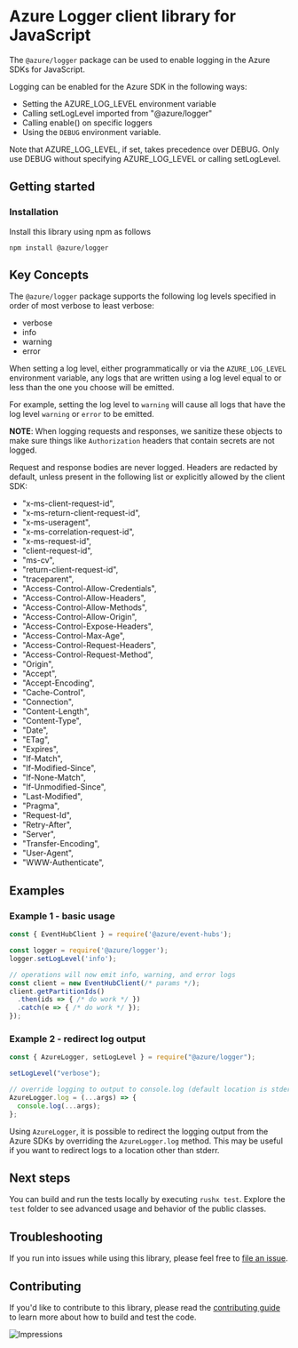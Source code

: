 # Azure Logger client library for JavaScript

The `@azure/logger` package can be used to enable logging in the Azure SDKs for JavaScript.

Logging can be enabled for the Azure SDK in the following ways:

- Setting the AZURE_LOG_LEVEL environment variable
- Calling setLogLevel imported from "@azure/logger"
- Calling enable() on specific loggers
- Using the `DEBUG` environment variable.

Note that AZURE_LOG_LEVEL, if set, takes precedence over DEBUG. Only use DEBUG without specifying AZURE_LOG_LEVEL or calling setLogLevel.

## Getting started

### Installation

Install this library using npm as follows

```
npm install @azure/logger
```

## Key Concepts

The `@azure/logger` package supports the following log levels
specified in order of most verbose to least verbose:

- verbose
- info
- warning
- error

When setting a log level, either programmatically or via the `AZURE_LOG_LEVEL` environment variable,
any logs that are written using a log level equal to or less than the one you choose
will be emitted.

For example, setting the log level to `warning` will cause all logs that have the log
level `warning` or `error` to be emitted.


**NOTE**: When logging requests and responses, we sanitize these objects to make sure things like `Authorization` headers that contain secrets are not logged. 

Request and response bodies are never logged. Headers are redacted by default, unless present in the following list or explicitly allowed by the client SDK:
- "x-ms-client-request-id",
- "x-ms-return-client-request-id",
- "x-ms-useragent",
- "x-ms-correlation-request-id",
- "x-ms-request-id",
- "client-request-id",
- "ms-cv",
- "return-client-request-id",
- "traceparent", 
- "Access-Control-Allow-Credentials",
- "Access-Control-Allow-Headers",
- "Access-Control-Allow-Methods",
- "Access-Control-Allow-Origin",
- "Access-Control-Expose-Headers",
- "Access-Control-Max-Age",
- "Access-Control-Request-Headers",
- "Access-Control-Request-Method",
- "Origin",
- "Accept",
- "Accept-Encoding",
- "Cache-Control",
- "Connection",
- "Content-Length",
- "Content-Type",
- "Date",
- "ETag",
- "Expires",
- "If-Match",
- "If-Modified-Since",
- "If-None-Match",
- "If-Unmodified-Since",
- "Last-Modified",
- "Pragma",
- "Request-Id",
- "Retry-After",
- "Server",
- "Transfer-Encoding",
- "User-Agent",
- "WWW-Authenticate",

## Examples

### Example 1 - basic usage

```js
const { EventHubClient } = require('@azure/event-hubs');

const logger = require('@azure/logger');
logger.setLogLevel('info');

// operations will now emit info, warning, and error logs
const client = new EventHubClient(/* params */);
client.getPartitionIds()
  .then(ids => { /* do work */ })
  .catch(e => { /* do work */ });
});
```

### Example 2 - redirect log output

```js
const { AzureLogger, setLogLevel } = require("@azure/logger");

setLogLevel("verbose");

// override logging to output to console.log (default location is stderr)
AzureLogger.log = (...args) => {
  console.log(...args);
};
```

Using `AzureLogger`, it is possible to redirect the logging output from the Azure SDKs by
overriding the `AzureLogger.log` method. This may be useful if you want to redirect logs to
a location other than stderr.

## Next steps

You can build and run the tests locally by executing `rushx test`. Explore the `test` folder to see advanced usage and behavior of the public classes.

## Troubleshooting

If you run into issues while using this library, please feel free to [file an issue](https://github.com/Azure/azure-sdk-for-js/issues/new).

## Contributing

If you'd like to contribute to this library, please read the [contributing guide](https://github.com/Azure/azure-sdk-for-js/blob/main/CONTRIBUTING.md) to learn more about how to build and test the code.

![Impressions](https://azure-sdk-impressions.azurewebsites.net/api/impressions/azure-sdk-for-js%2Fsdk%2Fcore%2Flogger%2FREADME.png)